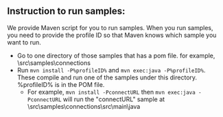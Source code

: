 ## Instruction to run samples:
We provide Maven script for you to run samples. When you run samples, you need to provide the profile ID so that Maven knows which sample you want to run.
* Go to one directory of those samples that has a pom file. for example, \src\samples\connections
* Run `mvn install -P%profileID%` and `mvn exec:java -P%profileID%`. These compile and run one of the samples under this directory. %profileID% is in the POM file.
	* For example, `mvn install -PconnectURL` then `mvn exec:java -PconnectURL` will run the "connectURL" sample at \src\samples\connections\src\main\java
